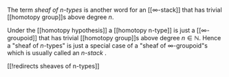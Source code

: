 
The term _sheaf of $n$-types_ is another word for an [[∞-stack]] that has trivial [[homotopy group]]s above degree $n$.
 
Under the [[homotopy hypothesis]] a [[homotopy n-type]] is just a [[∞-groupoid]] that has trivial [[homotopy group]]s above degree $n \in \mathbb{N}$. Hence a "sheaf of $n$-types" is just a special case of a "sheaf of $\infty$-groupoid"s which is usually called an _$n$-stack_ . 

[[!redirects sheaves of n-types]]
